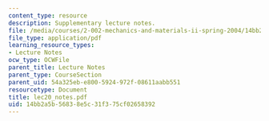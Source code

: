 ```yaml
---
content_type: resource
description: Supplementary lecture notes.
file: /media/courses/2-002-mechanics-and-materials-ii-spring-2004/14bb2a5b56838e5c31f375cf02658392_lec20_notes.pdf
file_type: application/pdf
learning_resource_types:
- Lecture Notes
ocw_type: OCWFile
parent_title: Lecture Notes
parent_type: CourseSection
parent_uid: 54a325eb-e800-5924-972f-08611aabb551
resourcetype: Document
title: lec20_notes.pdf
uid: 14bb2a5b-5683-8e5c-31f3-75cf02658392
---
```

